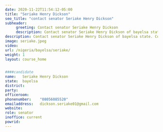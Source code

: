 ```yaml
---
date: 2020-11-22T11:54:12-05:00
title: "Seriake Henry Dickson"
seo_title: "contact senator Seriake Henry Dickson"
subheader:
     greeting: Contact senator Seriake Henry Dickson 
     description: Contact senator Seriake Henry Dickson of bayelsa state. Contact information for Seriake Henry Dickson includes email address, phone number, and mailing address.
description: Contact senator Seriake Henry Dickson of bayelsa state. Contact information for Seriake Henry Dickson includes email address, phone number, and mailing address.
image: seriake.jpeg
video: 
url: /nigeria/bayelsa/seriake/
weight: 1
layout: course_home


####candidate
name:	Seriake Henry Dickson
state:	bayelsa
district: 
party:	
officeroom:	
phonenumber:	"08056085520"
emailaddress:	dickson.seriake01@gmail.com
website:	
role: senator
inoffice: current
powrid: 
---
```


